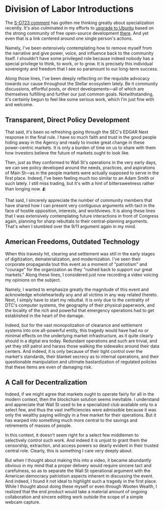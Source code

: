 # Division of Labor Introductions

The [S-D723 comment](https://github.com/stellar/stellar-docs/pull/723#issuecomment-2410026689) has gotten me thinking greatly about specialization recently. It's also culminated in my efforts to [upgrade to Ubuntu](https://github.com/stellar/stellar-docs/pull/723/commits/f83f4ade7f9f09b2be52b10e4fa19e43c1f03623) based on the strong community of free open-source development [there](https://www.youtube.com/playlist?list=PLWUFvhKuc_5tyXSbPpLqNIk7bEW8tXELb). And yet even that is a link centered around one single person's actions.

Namely, I've been extensively contemplating how to remove myself from the narrative and give power, voice, and influence back to the community itself. I shouldn't have some privileged role because indeed nobody has a special privilege to think, to work, or to grow. It is precisely this individual sovereignty and freedom that I see so paramount to our long-term success.

Along those lines, I've been deeply reflecting on the requisite advocacy towards our cause throughout the Stellar ecosystem lately. Be it community discussions, effortful posts, or direct developments&mdash;all of which are themselves fulfilling and further our just common goals. Notwithstanding, it's certainly begun to feel like some serious work, which I'm just fine with and welcome.

## Transparent, Direct Policy Development

That said, it's been so refreshing going through the SEC's EDGAR Next response in the final rule. I have so much faith and trust in the good people hiding away in the Agency and ready to invoke great change in these power-centric markets. It is only a burden of time on us to share with them how investors believe the future of markets ought to look like.

Then, just as they conformed to Wall St's operations in the very early days, we can see policy developed around the needs, practices, and aspirations of Main St&mdash;as in the people markets were actually supposed to serve in the first place. Indeed, I've been feeling much too similar to an Adam Smith or such lately. I still miss trading, but it's with a hint of bittersweetness rather than longing now. 🫂

That said, I sincerely appreciate the number of community members that have shared how I can present very contiguous arguments with tact in the face of hostile opposition, interests, and worldviews. It is along these lines that I was extensively contemplating future interactions in front of Congress again, planning for sharp rebuttals to their central-planning arguments. That's when I stumbled over the 9/11 argument again in my mind.

## American Freedoms, Outdated Technology

When this travesty hit, clearing and settlement was still in the early stages of digitization, dematerialization, and modernization. I've seen their corporate propaganda tout this event as a moment of "patriotism" and "courage" for the organization as they "rushed back to support our great markets." Along these lines, I considered just now recording a video voicing my opinions on the subject.

Namely, I wanted to emphasize greatly the magnitude of this event and acknowledge wholeheartedly any and all victims in any way related thereto. Next, I simply have to start my rebuttal. It is only due to the centrality of DTC's computer systems, the geography of their physical paperwork, and the locality of the rich and powerful that emergency operations had to get established in the heart of the damage.

Indeed, but for the vast monopolization of clearance and settlement systems into one all-powerful entity, this tragedy would have had no or minimal effects on the underlying market infrastructure, as it quite clearly should in a digital era today. Redundant operations and such are trivial, and yet they still patrol and harass those walking the sidewalks around their data centers. And indeed, it is only because of their tight control over the market's standards, their blanket secrecy as to internal operations, and their questionable manipulation and ultimate bastardization of regulated policies that these items are even of damaging risk.

## A Call for Decentralization

Indeed, if we might agree that markets ought to operate fairly for all in the modern context, then the blockchain solution seems inevitable. I understand and appreciate that Wall St used to be a specialized club available only to a select few, and thus the vast inefficiencies were admissible because it was only the wealthy paying willingly in a free market for their operations. But it has warped into something much more central to the savings and retirements of masses of people.

In this context, it doesn't seem right for a select few middlemen to selectively control such work. And indeed it is unjust to grant them the censorship, extraction, and access powers so dearly evident in their trusted central role. Clearly, this is something I care very deeply about.

But when I thought about making this into a video, it became abundantly obvious in my mind that a proper delivery would require sincere tact and carefulness, so as to separate the Wall St operational argument with the American democracy patriotism aspects inherent in discussing the event. And indeed, I found it not ideal to highlight such a tragedy in the first place. While I thought about doing these myself or even through Wooten Wealth, I realized that the end product would take a material amount of ongoing collaboration and sincere editing work outside the scope of a simple webcam capture.

